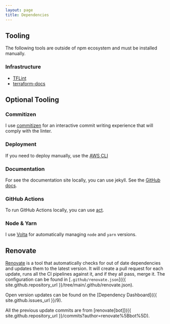 ```yaml
---
layout: page
title: Dependencies
---
```


## Tooling

The following tools are outside of npm ecosystem and must be installed manually.

### Infrastructure

- [TFLint](https://github.com/terraform-linters/tflint)
- [terraform-docs](https://github.com/terraform-docs/terraform-docs)

## Optional Tooling

### Commitizen

I use [commitizen](https://github.com/commitizen/cz-cli) for an interactive commit writing experience that will comply with the linter.

### Deployment

If you need to deploy manually, use the [AWS CLI](https://aws.amazon.com/cli/)

### Documentation

For see the documentation site locally, you can use jekyll. See the [GitHub docs](https://docs.github.com/en/pages/setting-up-a-github-pages-site-with-jekyll/testing-your-github-pages-site-locally-with-jekyll).

### GitHub Actions

To run GitHub Actions locally, you can use [act](https://github.com/nektos/act).

### Node & Yarn

I use [Volta](https://volta.sh/) for automatically managing `node` and `yarn` versions.

## Renovate

[Renovate](https://github.com/renovatebot/renovate) is a tool that automatically checks for out of date dependencies and updates them to the latest version. It will create a pull request for each update, runs all the CI pipelines against it, and if they all pass, merge it. The configuration can be found in [`.github/renovate.json`]({{ site.github.repository_url }}/tree/main/.github/renovate.json).

Open version updates can be found on the [Dependency Dashboard]({{ site.github.issues_url }}/9).

All the previous update commits are from [renovate[bot]]({{ site.github.repository_url }}/commits?author=renovate%5Bbot%5D).
